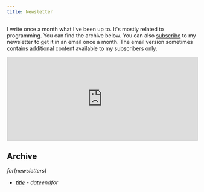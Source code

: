 ```yaml
---
title: Newsletter
---
```


I write once a month what I've been up to. It's mostly related to programming.
You can find the archive below. You can also
[subscribe](https://buttondown.email/rickardlindberg) to my newsletter to get
it in an email once a month. The email version sometimes contains additional
content available to my subscribers only.

<iframe
scrolling="no"
style="width:100%!important;height:220px;border:1px #ccc solid !important"
src="https://buttondown.email/rickardlindberg?as_embed=true"
></iframe>

## Archive

$for(newsletters)$
* [$title$]($url$) - $date$$endfor$
